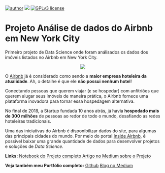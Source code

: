 [![author](https://img.shields.io/badge/author-Mathmedeiros-red.svg)](https://www.linkedin.com/in/matheushomedeiros/) [![](https://img.shields.io/badge/python-3.7+-blue.svg)](https://www.python.org/downloads/release/python-365/) [![GPLv3 license](https://img.shields.io/badge/License-GPLv3-blue.svg)](http://perso.crans.org/besson/LICENSE.html)

# Projeto Análise de dados do Airbnb em New York City
Primeiro projeto de Data Science onde foram análisados os dados dos imóveis listados no Airbnb em New York City.
<p align="center">
  <img src="https://sharedeconomycpa.com/wp-content/uploads/2018/08/Airbnb-NYC-law.jpg" >
</p>

O [Airbnb](https://www.airbnb.com.br/) já é considerado como sendo a **maior empresa hoteleira da atualidade**. Ah, o detalhe é que ele **não possui nenhum hotel**!

Conectando pessoas que querem viajar (e se hospedar) com anfitriões que querem alugar seus imóveis de maneira prática, o Airbnb fornece uma plataforma inovadora para tornar essa hospedagem alternativa.

No final de 2018, a Startup fundada 10 anos atrás, já havia **hospedado mais de 300 milhões** de pessoas ao redor de todo o mundo, desafiando as redes hoteleiras tradicionais.

Uma das iniciativas do Airbnb é disponibilizar dados do site, para algumas das principais cidades do mundo. Por meio do portal [Inside Airbnb](http://insideairbnb.com/get-the-data.html), é possível baixar uma grande quantidade de dados para desenvolver projetos e soluções de *Data Science*.

**Links:**
[Notebook do Projeto completo](https://github.com/Mathmedeiros/Projeto-Analise-de-dados-do-Airbnb-NYC/blob/main/Analisando_os_Dados_do_Airbnb.ipynb)
[Artigo no Medium sobre o Projeto](https://medium.com/something-about-data)

**Veja também meu Portfólio completo:**
[Github](https://github.com/Mathmedeiros/Data-Science/)
[Blog no Medium](https://medium.com/something-about-data)
